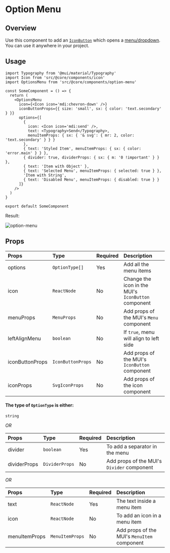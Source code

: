 # Option Menu

## Overview

Use this component to add an [`IconButton`](https://mui.com/material-ui/react-button/#icon-button) which opens a [menu/dropdown](https://mui.com/material-ui/react-menu/). You can use it anywhere in your project.

## Usage

```tsx
import Typography from '@mui/material/Typography'
import Icon from 'src/@core/components/icon'
import OptionsMenu from 'src/@core/components/option-menu'

const SomeComponent = () => {
  return (
    <OptionsMenu
      icon={<Icon icon='mdi:chevron-down' />}
      iconButtonProps={{ size: 'small', sx: { color: 'text.secondary' } }}
      options={[
        {
          icon: <Icon icon='mdi:send' />,
          text: <Typography>Send</Typography>,
          menuItemProps: { sx: { '& svg': { mr: 2, color: 'text.secondary' } } }
        },
        { text: 'Styled Item', menuItemProps: { sx: { color: 'error.main' } } },
        { divider: true, dividerProps: { sx: { m: '0 !important' } } },
        { text: 'Item with Object' },
        { text: 'Selected Menu', menuItemProps: { selected: true } },
        'Item with String',
        { text: 'Disabled Menu', menuItemProps: { disabled: true } }
      ]}
    />
  )
}

export default SomeComponent
```

Result:

<img alt='option-menu' class='medium-zoom' :src="$withBase('/images/components/custom-option-menu.png')" />

## Props

| Props           | Type              | Required | Description                                         |
| :-------------- | :---------------- | :------- | :-------------------------------------------------- |
| options         | `OptionType[]`    | Yes      | Add all the menu items                              |
| icon            | `ReactNode`       | No       | Change the icon in the MUI's `IconButton` component |
| menuProps       | `MenuProps`       | No       | Add props of the MUI's `Menu` component             |
| leftAlignMenu   | `boolean`         | No       | If `true`, menu will align to left side             |
| iconButtonProps | `IconButtonProps` | No       | Add props of the MUI's `IconButton` component       |
| iconProps       | `SvgIconProps`    | No       | Add props of the icon component                     |

#### The type of `OptionType` is either:

`string`

*OR*

| Props        | Type           | Required | Description                                |
| :----------- | :------------- | :------- | :----------------------------------------- |
| divider      | `boolean`      | Yes      | To add a separator in the menu             |
| dividerProps | `DividerProps` | No       | Add props of the MUI's `Divider` component |

*OR*

| Props         | Type            | Required | Description                                 |
| :------------ | :-------------- | :------- | :------------------------------------------ |
| text          | `ReactNode`     | Yes      | The text inside a menu item                 |
| icon          | `ReactNode`     | No       | To add an icon in a menu item               |
| menuItemProps | `MenuItemProps` | No       | Add props of the MUI's `MenuItem` component |
